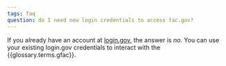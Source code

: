 ```yaml
---
tags: faq
question: do I need new login credentials to access fac.gov?
---
```


If you already have an account at [login.gov](https://login.gov), the answer is *no*. You can use your existing login.gov credentials to interact with the {{glossary.terms.gfac}}.

